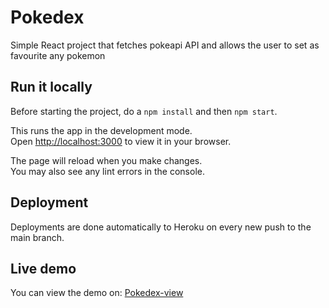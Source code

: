 # Pokedex
Simple React project that fetches pokeapi API and allows the user to set as favourite any pokemon

## Run it locally
Before starting the project, do a `npm install` and then `npm start`.

This runs the app in the development mode.\
Open [http://localhost:3000](http://localhost:3000) to view it in your browser.

The page will reload when you make changes.\
You may also see any lint errors in the console.

## Deployment
Deployments are done automatically to Heroku on every new push to the main branch.

## Live demo
You can view the demo on: [Pokedex-view](https://pokedex-view.herokuapp.com/)

